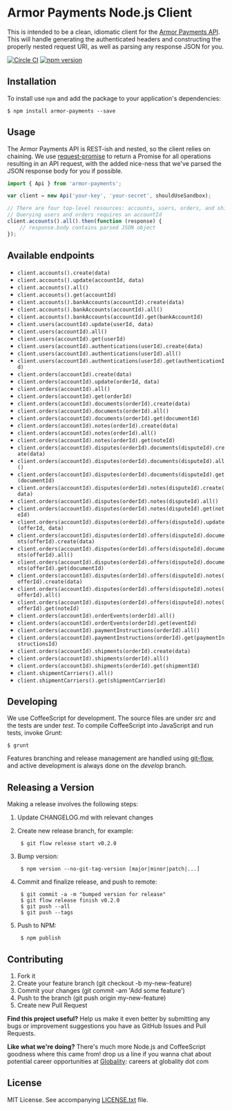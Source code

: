 # Armor Payments Node.js Client

This is intended to be a clean, idiomatic client for the [Armor Payments
API](http://armorpayments.com/api/index.html).  This will handle generating the
authenticated headers and constructing the properly nested request URI, as well
as parsing any response JSON for you.

[![Circle CI](https://circleci.com/gh/globality-corp/armor-payments-nodejs/tree/develop.svg?style=svg)](https://circleci.com/gh/globality-corp/armor-payments-nodejs/tree/develop)
[![npm version](https://badge.fury.io/js/armor-payments.svg)](http://badge.fury.io/js/armor-payments)

## Installation

To install use `npm` and add the package to your application's dependencies:

    $ npm install armor-payments --save

## Usage

The Armor Payments API is REST-ish and nested, so the client relies on
chaining. We use
[request-promise](https://www.npmjs.com/package/request-promise) to return a
Promise for all operations resulting in an API request, with the added
nice-ness that we've parsed the JSON response body for you if possible.


```javascript
import { Api } from 'armor-payments';

var client = new Api('your-key', 'your-secret', shouldUseSandbox);

// There are four top-level resources: accounts, users, orders, and shipmentcarriers
// Querying users and orders requires an accountId
client.accounts().all().then(function (response) {
    // response.body contains parsed JSON object
});
```

## Available endpoints

* `client.accounts().create(data)`
* `client.accounts().update(accountId, data)`
* `client.accounts().all()`
* `client.accounts().get(accountId)`
* `client.accounts().bankAccounts(accountId).create(data)`
* `client.accounts().bankAccounts(accountId).all()`
* `client.accounts().bankAccounts(accountId).get(bankAccountId)`
* `client.users(accountId).update(userId, data)`
* `client.users(accountId).all()`
* `client.users(accountId).get(userId)`
* `client.users(accountId).authentications(userId).create(data)`
* `client.users(accountId).authentications(userId).all()`
* `client.users(accountId).authentications(userId).get(authenticationId)`
* `client.orders(accountId).create(data)`
* `client.orders(accountId).update(orderId, data)`
* `client.orders(accountId).all()`
* `client.orders(accountId).get(orderId)`
* `client.orders(accountId).documents(orderId).create(data)`
* `client.orders(accountId).documents(orderId).all()`
* `client.orders(accountId).documents(orderId).get(documentId)`
* `client.orders(accountId).notes(orderId).create(data)`
* `client.orders(accountId).notes(orderId).all()`
* `client.orders(accountId).notes(orderId).get(noteId)`
* `client.orders(accountId).disputes(orderId).documents(disputeId).create(data)`
* `client.orders(accountId).disputes(orderId).documents(disputeId).all()`
* `client.orders(accountId).disputes(orderId).documents(disputeId).get(documentId)`
* `client.orders(accountId).disputes(orderId).notes(disputeId).create(data)`
* `client.orders(accountId).disputes(orderId).notes(disputeId).all()`
* `client.orders(accountId).disputes(orderId).notes(disputeId).get(noteId)`
* `client.orders(accountId).disputes(orderId).offers(disputeId).update(offerId, data)`
* `client.orders(accountId).disputes(orderId).offers(disputeId).documents(offerId).create(data)`
* `client.orders(accountId).disputes(orderId).offers(disputeId).documents(offerId).all()`
* `client.orders(accountId).disputes(orderId).offers(disputeId).documents(offerId).get(documentId)`
* `client.orders(accountId).disputes(orderId).offers(disputeId).notes(offerId).create(data)`
* `client.orders(accountId).disputes(orderId).offers(disputeId).notes(offerId).all()`
* `client.orders(accountId).disputes(orderId).offers(disputeId).notes(offerId).get(noteId)`
* `client.orders(accountId).orderEvents(orderId).all()`
* `client.orders(accountId).orderEvents(orderId).get(eventId)`
* `client.orders(accountId).paymentInstructions(orderId).all()`
* `client.orders(accountId).paymentInstructions(orderId).get(paymentInstructionsId)`
* `client.orders(accountId).shipments(orderId).create(data)`
* `client.orders(accountId).shipments(orderId).all()`
* `client.orders(accountId).shipments(orderId).get(shipmentId)`
* `client.shipmentCarriers().all()`
* `client.shipmentCarriers().get(shipmentCarrierId)`

## Developing

We use CoffeeScript for development. The source files are under *src* and the
tests are under *test*. To compile CoffeeScript into JavaScript and run tests,
invoke Grunt:

    $ grunt

Features branching and release management are handled using
[git-flow](https://github.com/nvie/gitflow), and active development is always
done on the *develop* branch.


## Releasing a Version

Making a release involves the following steps:

1. Update CHANGELOG.md with relevant changes
1. Create new release branch, for example:

        $ git flow release start v0.2.0

1. Bump version:

        $ npm version --no-git-tag-version [major|minor|patch|...]

1. Commit and finalize release, and push to remote:

        $ git commit -a -m "bumped version for release"
        $ git flow release finish v0.2.0
        $ git push --all
        $ git push --tags

1. Push to NPM:

        $ npm publish


## Contributing

1. Fork it
2. Create your feature branch (git checkout -b my-new-feature)
3. Commit your changes (git commit -am 'Add some feature')
4. Push to the branch (git push origin my-new-feature)
5. Create new Pull Request

**Find this project useful?** Help us make it even better by submitting any bugs or improvement suggestions you have
as GitHub Issues and Pull Requests.

**Like what we're doing?** There's much more Node.js and CoffeeScript goodness where this came from! drop us a line if you wanna chat about potential career opportunities at [Globality](http://www.globality.com): careers at globality dot com


## License

MIT License. See accompanying [LICENSE.txt](LICENSE.txt) file.
